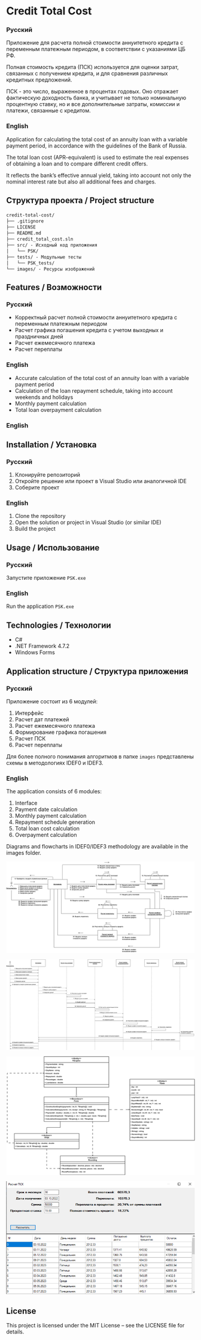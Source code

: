 # Credit Total Cost

### Русский
Приложение для расчета полной стоимости аннуитетного кредита с переменным платежным периодом, в соответствии с указаниями ЦБ РФ.

Полная стоимость кредита (ПСК) используется для оценки затрат, связанных с получением кредита, и для сравнения различных кредитных предложений.

ПСК - это число, выраженное в процентах годовых. Оно отражает фактическую доходность банка, и учитывает не только номинальную процентную ставку, но и все дополнительные затраты, комиссии и платежи, связанные с кредитом.

### English
Application for calculating the total cost of an annuity loan with a variable payment period, in accordance with the guidelines of the Bank of Russia.  

The total loan cost (APR-equivalent) is used to estimate the real expenses of obtaining a loan and to compare different credit offers.  

It reflects the bank’s effective annual yield, taking into account not only the nominal interest rate but also all additional fees and charges.

## Структура проекта / Project structure
```
credit-total-cost/
├── .gitignore
├── LICENSE
├── README.md
├── credit_total_cost.sln
├── src/ - Исходный код приложения
│   └── PSK/
├── tests/ - Модульные тесты
│   └── PSK_tests/
└── images/ - Ресурсы изображений
```


## Features / Возможности

### Русский
- Корректный расчет полной стоимости аннуитетного кредита с переменным платежным периодом
- Расчет графика погашения кредита с учетом выходных и праздничных дней
- Расчет ежемесячного платежа
- Расчет переплаты

### English
- Accurate calculation of the total cost of an annuity loan with a variable payment period
- Calculation of the loan repayment schedule, taking into account weekends and holidays
- Monthly payment calculation
- Total loan overpayment calculation

### English

## Installation / Установка

### Русский
1. Клонируйте репозиторий  
2. Откройте решение или проект в Visual Studio или аналогичной IDE  
3. Соберите проект  

### English
1. Clone the repository  
2. Open the solution or project in Visual Studio (or similar IDE)  
3. Build the project  

## Usage / Использование

### Русский
Запустите приложение `PSK.exe`  

### English
Run the application `PSK.exe`

## Technologies / Технологии
- C#  
- .NET Framework 4.7.2
- Windows Forms

## Application structure / Структура приложения

### Русский
Приложение состоит из 6 модулей:
1. Интерфейс
2. Расчет дат платежей
3. Расчет ежемесячного платежа
4. Формирование графика погашения
5. Расчет ПСК
6. Расчет переплаты

Для более полного понимания алгоритмов в папке `images` представлены схемы в методологиях IDEF0 и IDEF3.

### English
The application consists of 6 modules:
1. Interface
2. Payment date calculation
3. Monthly payment calculation
4. Repayment schedule generation
5. Total loan cost calculation
6. Overpayment calculation

Diagrams and flowcharts in IDEF0/IDEF3 methodology are available in the images folder.

![Диаграмма кооперации](images/coop_diagramm.png)

![Диаграмма последовательности](images/sequence_diagramm.png)

![Диаграмма классов](images/class_diagramm.png)

![Экранная форма](images/form.png)

## License
This project is licensed under the MIT License – see the LICENSE file for details.